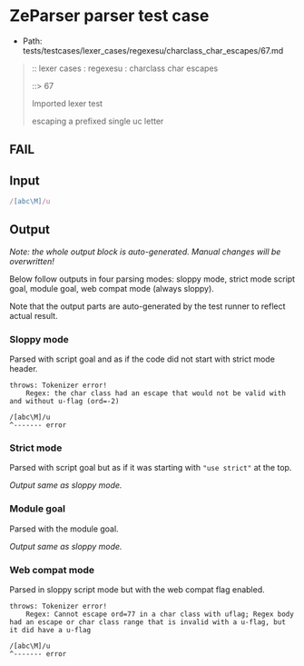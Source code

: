 # ZeParser parser test case

- Path: tests/testcases/lexer_cases/regexesu/charclass_char_escapes/67.md

> :: lexer cases : regexesu : charclass char escapes
>
> ::> 67
>
> Imported lexer test
>
> escaping a prefixed single uc letter

## FAIL

## Input

`````js
/[abc\M]/u
`````

## Output

_Note: the whole output block is auto-generated. Manual changes will be overwritten!_

Below follow outputs in four parsing modes: sloppy mode, strict mode script goal, module goal, web compat mode (always sloppy).

Note that the output parts are auto-generated by the test runner to reflect actual result.

### Sloppy mode

Parsed with script goal and as if the code did not start with strict mode header.

`````
throws: Tokenizer error!
    Regex: the char class had an escape that would not be valid with and without u-flag (ord=-2)

/[abc\M]/u
^------- error
`````

### Strict mode

Parsed with script goal but as if it was starting with `"use strict"` at the top.

_Output same as sloppy mode._

### Module goal

Parsed with the module goal.

_Output same as sloppy mode._

### Web compat mode

Parsed in sloppy script mode but with the web compat flag enabled.

`````
throws: Tokenizer error!
    Regex: Cannot escape ord=77 in a char class with uflag; Regex body had an escape or char class range that is invalid with a u-flag, but it did have a u-flag

/[abc\M]/u
^------- error
`````

